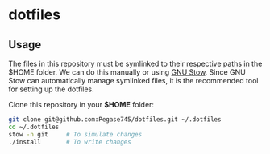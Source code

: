 # dotfiles

## Usage

The files in this repository must be symlinked to their respective paths in the
$HOME folder. We can do this manually or using [GNU Stow](https://www.gnu.org/software/stow/).
Since GNU Stow can automatically manage symlinked files, it is the recommended
tool for setting up the dotfiles.

Clone this repository in your **$HOME** folder:

```sh
git clone git@github.com:Pegase745/dotfiles.git ~/.dotfiles
cd ~/.dotfiles
stow -n git		# To simulate changes
./install 		# To write changes
```
